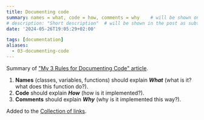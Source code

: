 ```yaml
---
title: Documenting code
summary: names = what, code = how, comments = why    # will be shown on a post card on the main page
# description: "Short description"  # will be shown in the post as subtitle
date: '2024-05-26T19:05:29+02:00'

tags: [documentation]
aliases:
  - 03-documenting-code
---
```


Summary of ["My 3 Rules for Documenting Code" article](https://dev.to/wraith/my-3-rules-for-documenting-code-2f54).

1. **Names** (classes, variables, functions) should explain _**What**_ (what is it? what does this function do?).
1. **Code** should explain _**How**_ (how is it implemented?).
1. **Comments** should explain _**Why**_ (why is it implemented this way?).

Added to the [Collection of links](../../links).
